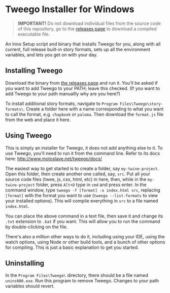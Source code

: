# Tweego Installer for Windows

> **IMPORTANT!**
> Do not download individual files from the source code of this repository, go to the [releases page](https://github.com/ChapelR/tweego-installer/releases) to download a compiled executable file.

An Inno Setup script and binary that installs Tweego for you, along with all current, full release built-in story formats, sets up all the environment variables, and lets you get on with your day.

## Installing Tweego

Download the binary from [the releases page](https://github.com/ChapelR/tweego-installer/releases) and run it. You'll be asked if you want to add Tweego to your PATH; leave this checked. (If you want to add Tweego to your path manuallly why are you here?)

To install additional story formats, navigate to `Program Files\Tweego\story-formats\`. Create a folder here with a name corresponding to what you want to call the format, e.g. `chapbook` or `paloma`. Then download the `format.js` file from the web and place it here.

## Using Tweego

This is simply an installer for Tweego, it does not add anything else to it. To use Tweego, you'll need to run it from the command line. Refer to its docs here: http://www.motoslave.net/tweego/docs/

The easiest way to get started is to create a folder, say `my-twine-project`. Open this folder, then create another one called, say, `src`. Put all your source code files (twee, js, css, html, etc) in here, then, while in the `my-twine-project` folder, press `Alt+D` type in `cmd` and press enter. In the command window, type `tweego -f [format] -o index.html src`, replacing `[format]` with the format you want to use (`tweego --list-formats` to view your installed options). This will compile everything in `src` to a file named `index.html`.

You can place the above command in a text file, then save it and change its `.txt` extension to `.bat` if you want. This will allow you to run the command by double-clicking on the file.

There's also a million other ways to do it, including using your IDE, using the watch options, using Node or other build tools, and a bunch of other options for compiling. This is just a basic explanation to get you started.

## Uninstalling

In the `Program Files\Tweego\` directory, there should be a file named `unins000.exe`. Run this program to remove Tweego. Changes to your path variables should revert.